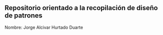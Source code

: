 ## Repositorio orientado a la recopilación de diseño de patrones

Nombre: Jorge Alcivar Hurtado Duarte
